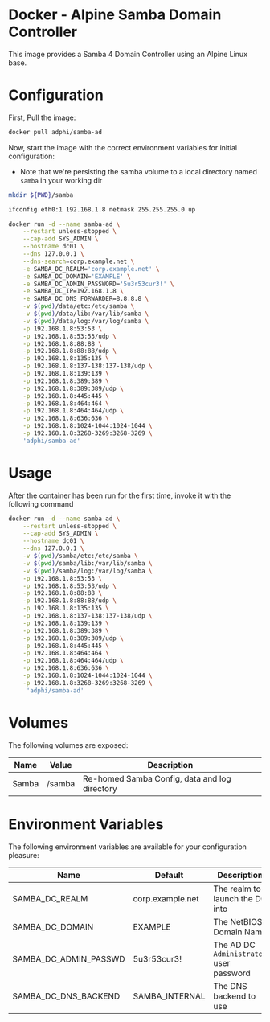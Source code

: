 Docker - Alpine Samba Domain Controller
=======================================

This image provides a Samba 4 Domain Controller using an Alpine Linux base.

Configuration
=============
First, Pull the image:

```bash
docker pull adphi/samba-ad
```

Now, start the image with the correct environment variables for initial
configuration:

* Note that we're persisting the samba volume to a local directory named
`samba` in your working dir

```bash
mkdir ${PWD}/samba

ifconfig eth0:1 192.168.1.8 netmask 255.255.255.0 up

docker run -d --name samba-ad \
    --restart unless-stopped \
    --cap-add SYS_ADMIN \
    --hostname dc01 \
    --dns 127.0.0.1 \
    --dns-search=corp.example.net \
    -e SAMBA_DC_REALM='corp.example.net' \
    -e SAMBA_DC_DOMAIN='EXAMPLE' \
    -e SAMBA_DC_ADMIN_PASSWORD='5u3r53cur3!' \
    -e SAMBA_DC_IP=192.168.1.8 \
    -e SAMBA_DC_DNS_FORWARDER=8.8.8.8 \
    -v $(pwd)/data/etc:/etc/samba \
    -v $(pwd)/data/lib:/var/lib/samba \
    -v $(pwd)/data/log:/var/log/samba \
    -p 192.168.1.8:53:53 \
    -p 192.168.1.8:53:53/udp \
    -p 192.168.1.8:88:88 \
    -p 192.168.1.8:88:88/udp \
    -p 192.168.1.8:135:135 \
    -p 192.168.1.8:137-138:137-138/udp \
    -p 192.168.1.8:139:139 \
    -p 192.168.1.8:389:389 \
    -p 192.168.1.8:389:389/udp \
    -p 192.168.1.8:445:445 \
    -p 192.168.1.8:464:464 \
    -p 192.168.1.8:464:464/udp \
    -p 192.168.1.8:636:636 \
    -p 192.168.1.8:1024-1044:1024-1044 \
    -p 192.168.1.8:3268-3269:3268-3269 \
    'adphi/samba-ad'
```

Usage
=====
After the container has been run for the first time, invoke it with the following command

```bash
docker run -d --name samba-ad \
    --restart unless-stopped \
    --cap-add SYS_ADMIN \
    --hostname dc01 \
    --dns 127.0.0.1 \
    -v $(pwd)/samba/etc:/etc/samba \
    -v $(pwd)/samba/lib:/var/lib/samba \
    -v $(pwd)/samba/log:/var/log/samba \
    -p 192.168.1.8:53:53 \
	-p 192.168.1.8:53:53/udp \
	-p 192.168.1.8:88:88 \
	-p 192.168.1.8:88:88/udp \
	-p 192.168.1.8:135:135 \
	-p 192.168.1.8:137-138:137-138/udp \
	-p 192.168.1.8:139:139 \
	-p 192.168.1.8:389:389 \
	-p 192.168.1.8:389:389/udp \
	-p 192.168.1.8:445:445 \
	-p 192.168.1.8:464:464 \
	-p 192.168.1.8:464:464/udp \
	-p 192.168.1.8:636:636 \
	-p 192.168.1.8:1024-1044:1024-1044 \
	-p 192.168.1.8:3268-3269:3268-3269 \
     'adphi/samba-ad'
```

Volumes
=======

The following volumes are exposed:


| Name | Value | Description |
|------|-------|-------------|
| Samba | /samba | Re-homed Samba Config, data and log directory |

Environment Variables
=====================

The following environment variables are available for your configuration
pleasure:

| Name | Default | Description |
|------|---------|-------------|
| SAMBA_DC_REALM | corp.example.net | The realm to launch the DC into
| SAMBA_DC_DOMAIN | EXAMPLE | The NetBIOS Domain Name
| SAMBA_DC_ADMIN_PASSWD | 5u3r53cur3! | The AD DC `Administrator` user password
| SAMBA_DC_DNS_BACKEND | SAMBA_INTERNAL | The DNS backend to use

